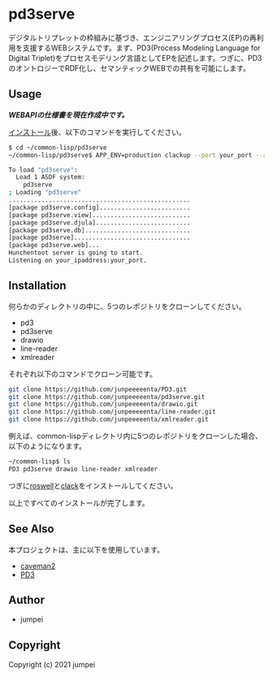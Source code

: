 # pd3serve
デジタルトリプレットの枠組みに基づき、エンジニアリングプロセス(EP)の再利用を支援するWEBシステムです。まず、PD3(Process Modeling Language for Digital Triplet)をプロセスモデリング言語としてEPを記述します。つぎに、PD3のオントロジーでRDF化し、セマンティックWEBでの共有を可能にします。

## Usage
***WEBAPIの仕様書を現在作成中です。***

[インストール](#installation)後、以下のコマンドを実行してください。
```sh
$ cd ~/common-lisp/pd3serve
~/common-lisp/pd3serve$ APP_ENV=production clackup --port your_port --address your_ipaddress app.lisp

To load "pd3serve":
  Load 1 ASDF system:
    pd3serve
; Loading "pd3serve"
..................................................
[package pd3serve.config].........................
[package pd3serve.view]...........................
[package pd3serve.djula]..........................
[package pd3serve.db].............................
[package pd3serve]................................
[package pd3serve.web]...
Hunchentoot server is going to start.
Listening on your_ipaddress:your_port.

```

## Installation
何らかのディレクトリの中に、5つのレポジトリをクローンしてください。
- pd3
- pd3serve
- drawio
- line-reader
- xmlreader

それぞれ以下のコマンドでクローン可能です。
```sh
git clone https://github.com/junpeeeeenta/PD3.git
git clone https://github.com/junpeeeeenta/pd3serve.git
git clone https://github.com/junpeeeeenta/drawio.git
git clone https://github.com/junpeeeeenta/line-reader.git
git clone https://github.com/junpeeeeenta/xmlreader.git
```

例えば、common-lispディレクトリ内に5つのレポジトリをクローンした場合、以下のようになります。

```sh
~/common-lisp$ ls
PD3 pd3serve drawio line-reader xmlreader
```
つぎに[roswell](https://roswell.github.io/Installation.html)と[clack](https://github.com/fukamachi/clack)をインストールしてください。

以上ですべてのインストールが完了します。
## See Also
本プロジェクトは、主に以下を使用しています。
- [caveman2](https://github.com/fukamachi/caveman)
- [PD3](https://github.com/DigitalTriplet/PD3)

## Author

* jumpei

## Copyright

Copyright (c) 2021 jumpei

